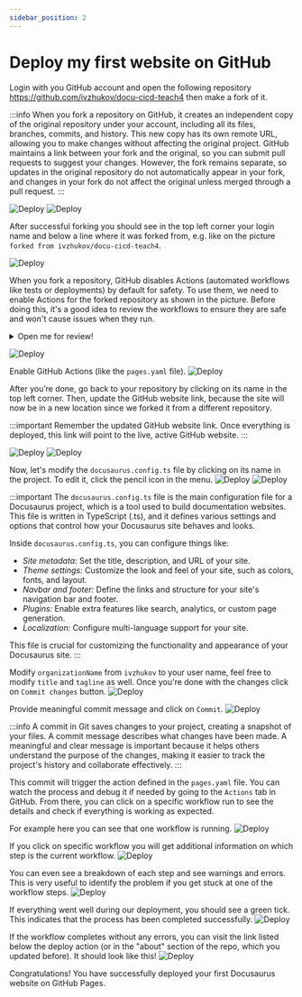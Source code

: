 ```yaml
---
sidebar_position: 2
---
```


# Deploy my first website on GitHub

Login with you GitHub account and open the following repository 
<a href="https://github.com/ivzhukov/docu-cicd-teach4" target="_blank">https://github.com/ivzhukov/docu-cicd-teach4</a>
then make a fork of it.

:::info
When you fork a repository on GitHub, it creates an independent copy of the original repository under your account, including all its files, branches, commits, and history. This new copy has its own remote URL, allowing you to make changes without affecting the original project. GitHub maintains a link between your fork and the original, so you can submit pull requests to suggest your changes. However, the fork remains separate, so updates in the original repository do not automatically appear in your fork, and changes in your fork do not affect the original unless merged through a pull request.
:::

![Deploy](./img/gh_deploy_001.png)
![Deploy](./img/gh_deploy_002.png)

After successful forking you should see in the top left corner your login name and below a line where it was forked from, e.g. like on the picture `forked from ivzhukov/docu-cicd-teach4`.

![Deploy](./img/gh_deploy_003.png)

When you fork a repository, GitHub disables Actions (automated workflows like tests or deployments) by default for safety. To use them, we need to enable Actions for the forked repository as shown in the picture. Before doing this, it's a good idea to review the workflows to ensure they are safe and won't cause issues when they run.

<details>
  <summary>Open me for review!</summary>

GitHub Actions are defined in the `.github/workflows` directory of a repository. If you open the `pages.yaml` file within that directory, you will find the full description of the workflow. This file contains the steps and configuration details for automating tasks. Each step in the file outlines specific actions to be performed, such as setting up dependencies, building the site, and deploying it.

```yaml
name: Deploy static page

on:
  # Runs on pushes targeting the default branch
  push:
    branches: [main]

# Sets permissions of the GITHUB_TOKEN to allow deployment to GitHub Pages
permissions:
  contents: read
  pages: write
  id-token: write

# Allow one concurrent deployment
concurrency:
  group: "pages"
  cancel-in-progress: true

# Define a job
jobs:
  deploy:
    # Specifies the environment where the deployment happens.
    # It is useful for managing deployment environments
    # like staging, production, or custom ones.
    environment:
      name: github-pages
      url: ${{ steps.deployment.outputs.page_url }}
    
    # Specify the runner environment
    runs-on: ubuntu-latest

    # Execute sequence of the following steps    
    steps:
      # Checkout a Git repository at a particular version
      - name: Checkout
        uses: actions/checkout@v4
      # Install dependencies listed in the package.json file
      # of the project. Creates a node_modules directory where 
      # the installed packages are stored.
      # Updates the yarn.lock file if needed, unless otherwise specified.
      - name: Install dependencies
        run: yarn install --frozen-lockfile --non-interactive
      # Compile or package a project for production
      - name: Build
        run: yarn build
      # Enable Pages, extract various metadata about a site, 
      # and configure some supported static site generators
      - name: Setup Pages
        uses: actions/configure-pages@v5.0.0
      # Prepare your static assets to be deployed to GitHub Pages
      - name: Upload artifact
        uses: actions/upload-pages-artifact@v3.0.1
        with:
          # Specify build output path
          path: build
      # Deploy an artifact as a GitHub Pages site    
      - name: Deploy to GitHub Pages
        id: deployment
        uses: actions/deploy-pages@v4.0.5
```
The provided GitHub Actions script automates deploying a static site to GitHub Pages whenever there is a push to the `main` branch.

First, it sets permissions for the GitHub token to read the repository content and write to GitHub Pages. It uses concurrency control to ensure only one deployment runs at a time, canceling any ongoing ones if a new push is detected.

The main deployment job checks out the code, installs dependencies using `yarn`, and builds the static site. It then configures GitHub Pages and uploads the build output from the build directory as an artifact (the files generated during the build process). Finally, the script deploys this artifact to GitHub Pages, making the site live.

This setup allows automatic building and publishing of the static site whenever updates are pushed to main.

If you want to learn more about GitHub Actions click [here](https://docs.github.com/en/actions).

</details>

![Deploy](./img/gh_deploy_004.png)

Enable GitHub Actions (like the `pages.yaml` file).
![Deploy](./img/gh_deploy_005.png)

After you’re done, go back to your repository by clicking on its name in the top left corner. Then, update the GitHub website link, because the site will now be in a new location since we forked it from a different repository. 

:::important
Remember the updated GitHub website link. Once everything is deployed, this link will point to the live, active GitHub website.
:::

![Deploy](./img/gh_deploy_006.png)
![Deploy](./img/gh_deploy_007.png)

Now, let's modify the `docusaurus.config.ts` file by clicking on its name in the project. To edit it, click the pencil icon in the menu.
![Deploy](./img/gh_deploy_008.png)
![Deploy](./img/gh_deploy_009.png)

:::important
The `docusaurus.config.ts` file is the main configuration file for a Docusaurus project, which is a tool used to build documentation websites. This file is written in TypeScript (.ts), and it defines various settings and options that control how your Docusaurus site behaves and looks.

Inside `docusaurus.config.ts`, you can configure things like:
- *Site metadata:* Set the title, description, and URL of your site.
- *Theme settings:* Customize the look and feel of your site, such as colors, fonts, and layout.
- *Navbar and footer:* Define the links and structure for your site's navigation bar and footer.
- *Plugins:* Enable extra features like search, analytics, or custom page generation.
- *Localization:* Configure multi-language support for your site.

This file is crucial for customizing the functionality and appearance of your Docusaurus site.
:::

Modify `organizationName` from `ivzhukov` to your user name, feel free to modify `title` and `tagline` as well. Once you're done with the changes click on `Commit changes` button.
![Deploy](./img/gh_deploy_010.png)

Provide meaningful commit message and click on `Commit`.
![Deploy](./img/gh_deploy_011.png)

:::info
A commit in Git saves changes to your project, creating a snapshot of your files. A commit message describes what changes have been made. A meaningful and clear message is important because it helps others understand the purpose of the changes, making it easier to track the project's history and collaborate effectively.
:::

This commit will trigger the action defined in the `pages.yaml` file. You can watch the process and debug it if needed by going to the `Actions` tab in GitHub. From there, you can click on a specific workflow run to see the details and check if everything is working as expected.

For example here you can see that one workflow is running.
![Deploy](./img/gh_deploy_012.png)

If you click on specific workflow you will get additional information on which step is the current workflow.
![Deploy](./img/gh_deploy_013.png)

You can even see a breakdown of each step and see warnings and errors. This is very useful to identify the problem if you get stuck at one of the workflow steps.
![Deploy](./img/gh_deploy_014.png)

If everything went well during our deployment, you should see a green tick. This indicates that the process has been completed successfully.
![Deploy](./img/gh_deploy_015.png)

If the workflow completes without any errors, you can visit the link listed below the deploy action (or in the "about" section of the repo, which you updated before). It should look like this!
![Deploy](./img/gh_deploy_016.png)

Congratulations! You have successfully deployed your first Docusaurus website on GitHub Pages.
